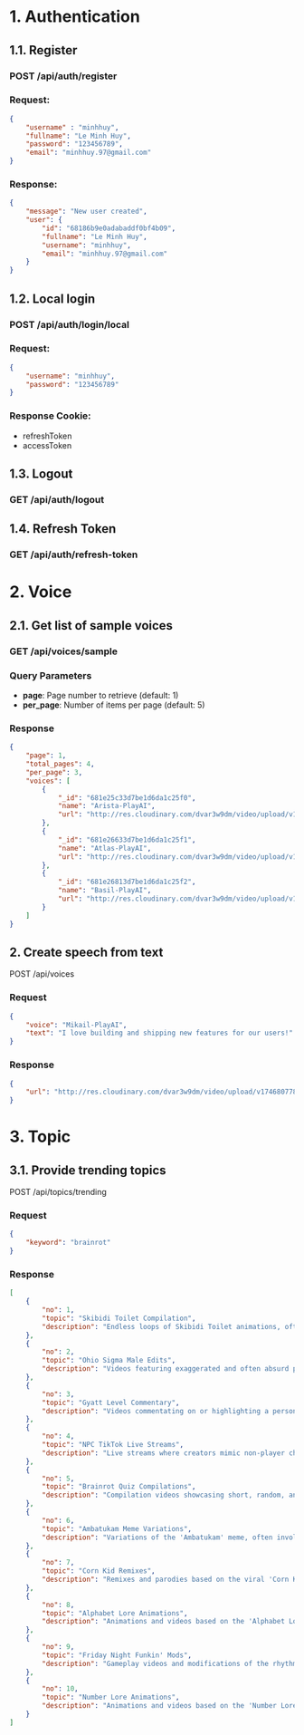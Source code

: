 # 1. Authentication
## 1.1. Register
### POST /api/auth/register

### Request:

```json
{
    "username" : "minhhuy",
    "fullname": "Le Minh Huy",
    "password": "123456789",
    "email": "minhhuy.97@gmail.com"
}
```

### Response:

```json
{
    "message": "New user created",
    "user": {
        "id": "68186b9e0adabaddf0bf4b09",
        "fullname": "Le Minh Huy",
        "username": "minhhuy",
        "email": "minhhuy.97@gmail.com"
    }
}
```

## 1.2. Local login
### POST /api/auth/login/local

### Request: 

```json
{
    "username": "minhhuy",
    "password": "123456789"
}
```

### Response Cookie:
- refreshToken
- accessToken

## 1.3. Logout
### GET /api/auth/logout

## 1.4. Refresh Token
### GET /api/auth/refresh-token

# 2. Voice
## 2.1. Get list of sample voices
### GET /api/voices/sample

### Query Parameters

- **page**: Page number to retrieve (default: 1) 
- **per_page**: Number of items per page (default: 5)

### Response

```json
{
    "page": 1,
    "total_pages": 4,
    "per_page": 3,
    "voices": [
        {
            "_id": "681e25c33d7be1d6da1c25f0",
            "name": "Arista-PlayAI",
            "url": "http://res.cloudinary.com/dvar3w9dm/video/upload/v1746806282/yl0rpkpoi8tfq7k4w9gv.mp3"
        },
        {
            "_id": "681e26633d7be1d6da1c25f1",
            "name": "Atlas-PlayAI",
            "url": "http://res.cloudinary.com/dvar3w9dm/video/upload/v1746806368/fddkoxgoxrkodm5rqtdr.mp3"
        },
        {
            "_id": "681e26813d7be1d6da1c25f2",
            "name": "Basil-PlayAI",
            "url": "http://res.cloudinary.com/dvar3w9dm/video/upload/v1746806430/bgrmawea6qn4d56akzk5.mp3"
        }
    ]
}
```

## 2. Create speech from text
POST /api/voices

### Request

```json
{
    "voice": "Mikail-PlayAI",
    "text": "I love building and shipping new features for our users!"
}
```

### Response

```json
{
    "url": "http://res.cloudinary.com/dvar3w9dm/video/upload/v1746807785/ctxi5znqbczqywdzsyyx.mp3"
}
```

# 3. Topic
## 3.1. Provide trending topics
POST /api/topics/trending

### Request

```json
{
    "keyword": "brainrot"
}
```

### Response

```json
[
    {
        "no": 1,
        "topic": "Skibidi Toilet Compilation",
        "description": "Endless loops of Skibidi Toilet animations, often set to repetitive music. Known for its nonsensical nature and simple animation."
    },
    {
        "no": 2,
        "topic": "Ohio Sigma Male Edits",
        "description": "Videos featuring exaggerated and often absurd portrayals of 'Sigma Males' in Ohio, showcasing bizarre scenarios and illogical actions."
    },
    {
        "no": 3,
        "topic": "Gyatt Level Commentary",
        "description": "Videos commentating on or highlighting a person's physical features using slang like 'Gyatt', often in a humorous or exaggerated way."
    },
    {
        "no": 4,
        "topic": "NPC TikTok Live Streams",
        "description": "Live streams where creators mimic non-player characters (NPCs) from video games, repeating phrases and performing repetitive actions for virtual gifts."
    },
    {
        "no": 5,
        "topic": "Brainrot Quiz Compilations",
        "description": "Compilation videos showcasing short, random, and often absurd quizzes or personality tests."
    },
    {
        "no": 6,
        "topic": "Ambatukam Meme Variations",
        "description": "Variations of the 'Ambatukam' meme, often involving unexpected edits, remixes, and increasingly absurd contexts."
    },
    {
        "no": 7,
        "topic": "Corn Kid Remixes",
        "description": "Remixes and parodies based on the viral 'Corn Kid' interview, often pushed to excessive and repetitive levels."
    },
    {
        "no": 8,
        "topic": "Alphabet Lore Animations",
        "description": "Animations and videos based on the 'Alphabet Lore' series, often focusing on simplistic and repetitive storylines."
    },
    {
        "no": 9,
        "topic": "Friday Night Funkin' Mods",
        "description": "Gameplay videos and modifications of the rhythm game 'Friday Night Funkin', often showcasing bizarre and nonsensical character designs and storylines."
    },
    {
        "no": 10,
        "topic": "Number Lore Animations",
        "description": "Animations and videos based on the 'Number Lore' series, often focusing on simplistic and repetitive storylines (similar to Alphabet Lore)."
    }
]
```